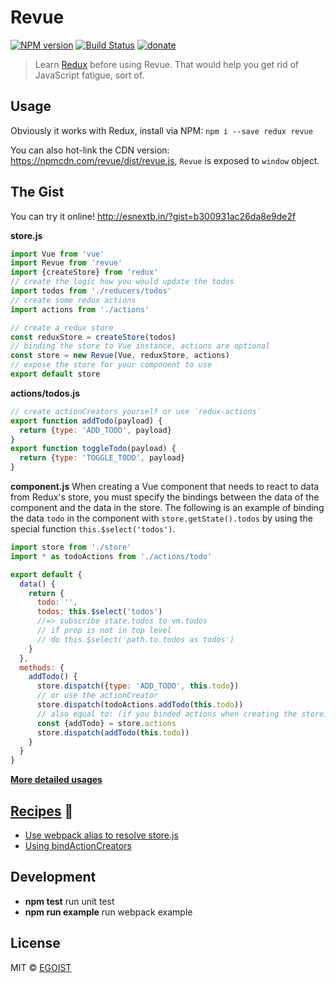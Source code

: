 # Revue

[![NPM version](https://img.shields.io/npm/v/revue.svg?style=flat)](https://npmjs.com/package/revue) [![Build Status](https://img.shields.io/circleci/project/revue/revue/master.svg?style=flat)](https://circleci.com/gh/revue/revue) [![donate](https://img.shields.io/badge/$-donate-ff69b4.svg?maxAge=2592000&style=flat)](https://github.com/egoist/donate)

> Learn [Redux](http://redux.js.org/) before using Revue. That would help you get rid of JavaScript fatigue, sort of.

## Usage

Obviously it works with Redux, install via NPM: `npm i --save redux revue`

You can also hot-link the CDN version: https://npmcdn.com/revue/dist/revue.js, `Revue` is exposed to `window` object.

## The Gist

You can try it online! http://esnextb.in/?gist=b300931ac26da8e9de2f

**store.js**

```js
import Vue from 'vue'
import Revue from 'revue'
import {createStore} from 'redux'
// create the logic how you would update the todos
import todos from './reducers/todos'
// create some redux actions
import actions from './actions'

// create a redux store
const reduxStore = createStore(todos)
// binding the store to Vue instance, actions are optional
const store = new Revue(Vue, reduxStore, actions)
// expose the store for your component to use
export default store
```

**actions/todos.js**

```js
// create actionCreators yourself or use `redux-actions`
export function addTodo(payload) {
  return {type: 'ADD_TODO', payload}
}
export function toggleTodo(payload) {
  return {type: 'TOGGLE_TODO', payload}
}
```

**component.js**
When creating a Vue component that needs to react to data from Redux's store, you must specify the bindings between the data of the component and the data in the store. The following is an example of binding the data `todo` in the component with `store.getState().todos` by using the special function `this.$select('todos')`.

```js
import store from './store'
import * as todoActions from './actions/todo'

export default {
  data() {
    return {
      todo: '',
      todos: this.$select('todos')
      //=> subscribe state.todos to vm.todos
      // if prop is not in top level
      // do this.$select('path.to.todos as todos')
    }
  },
  methods: {
    addTodo() {
      store.dispatch({type: 'ADD_TODO', this.todo})
      // or use the actionCreator
      store.dispatch(todoActions.addTodo(this.todo))
      // also equal to: (if you binded actions when creating the store)
      const {addTodo} = store.actions
      store.dispatch(addTodo(this.todo))
    }
  }
}
```

[**More detailed usages**](/example)

## [Recipes](https://github.com/revue/revue/issues?q=is%3Aissue+is%3Aclosed+label%3Arecipe) 🍳

- [Use webpack alias to resolve store.js](https://github.com/revue/revue/issues/8)
- [Using bindActionCreators](https://github.com/revue/revue/issues/7)

## Development

- **npm test** run unit test
- **npm run example** run webpack example

## License

MIT &copy; [EGOIST](https://github.com/egoist)
